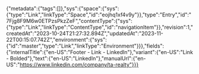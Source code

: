 {"metadata":{"tags":[]},"sys":{"space":{"sys":{"type":"Link","linkType":"Space","id":"eojhq1xf4v9y"}},"type":"Entry","id":"7Fjg8F9M6w0ETPzsPkzZeF","contentType":{"sys":{"type":"Link","linkType":"ContentType","id":"navigationItem"}},"revision":1,"createdAt":"2023-10-24T21:27:32.894Z","updatedAt":"2023-11-22T00:15:07.742Z","environment":{"sys":{"id":"master","type":"Link","linkType":"Environment"}}},"fields":{"internalTitle":{"en-US":"Footer - Link - LinkedIn"},"variant":{"en-US":"Link - Bolded"},"text":{"en-US":"LinkedIn"},"manualUrl":{"en-US":"https://www.linkedin.com/company/ta-realty"}}}